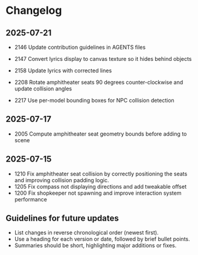 # Changelog

## 2025-07-21

- 2146 Update contribution guidelines in AGENTS files

- 2147 Convert lyrics display to canvas texture so it hides behind objects
- 2158 Update lyrics with corrected lines
- 2208 Rotate amphitheater seats 90 degrees counter-clockwise and update collision angles
- 2217 Use per-model bounding boxes for NPC collision detection


## 2025-07-17
- 2005 Compute amphitheater seat geometry bounds before adding to scene

## 2025-07-15
- 1210 Fix amphitheater seat collision by correctly positioning the seats and improving collision padding logic.
- 1205 Fix compass not displaying directions and add tweakable offset
- 1200 Fix shopkeeper not spawning and improve interaction system performance

## Guidelines for future updates
- List changes in reverse chronological order (newest first).
- Use a heading for each version or date, followed by brief bullet points.
- Summaries should be short, highlighting major additions or fixes.